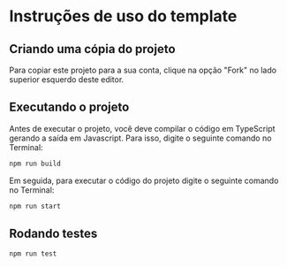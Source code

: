 # Instruções de uso do template

## Criando uma cópia do projeto

Para copiar este projeto para a sua conta, clique na opção "Fork" no lado superior esquerdo deste editor.

## Executando o projeto

Antes de executar o projeto, você deve compilar o código em TypeScript gerando a saída em Javascript. Para isso, digite o seguinte comando no Terminal:

```bash
npm run build
```

Em seguida, para executar o código do projeto digite o seguinte comando no Terminal:

```bash
npm run start
```

## Rodando testes

```bash
npm run test
```
